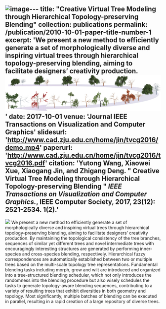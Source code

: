 ![image](https://github.com/catherineytw/YutongWang-Catherine/assets/13126608/80b55894-cf20-4194-98c2-3baa9e413fd7)---
title: "Creative Virtual Tree Modeling through Hierarchical Topology-preserving Blending"
collection: publications
permalink: /publication/2010-10-01-paper-title-number-1
excerpt: 'We present a new method to efficiently generate a set of morphologically diverse and inspiring virtual trees through hierarchical topology-preserving blending, aiming to facilitate designers’ creativity production. <img src='../images/tvcg2017_teaser.jpg'>'
date: 2017-10-01
venue: 'Journal IEEE Transactions on Visualization and Computer Graphics'
slidesurl: 'http://www.cad.zju.edu.cn/home/jin/tvcg2016/demo.mp4'
paperurl: 'http://www.cad.zju.edu.cn/home/jin/tvcg2016/tvcg2016.pdf'
citation: '<b>Yutong Wang</b>, Xiaowei Xue, Xiaogang Jin, and Zhigang Deng. &quot; Creative Virtual Tree Modeling through Hierarchical Topology-preserving Blending &quot; <i>IEEE Transactions on Visualization and Computer Graphics.</i>, IEEE Computer Society, 2017, 23(12): 2521-2534. 1(2).'
---

<img src='../../images/tvcg2017_teaser.jpg'>
We present a new method to efficiently generate a set of morphologically diverse and inspiring virtual trees through hierarchical topology-preserving blending, aiming to facilitate designers’ creativity production. By maintaining the topological consistency of the tree branches, sequences of similar yet different trees and novel intermediate trees with encouragingly interesting structures are generated by performing inner-species and cross-species blending, respectively. Hierarchical fuzzy correspondences are automatically established between two or multiple trees based on the multi-scale topology tree representations. Fundamental blending tasks including morph, grow and wilt are introduced and organized into a tree-structured blending scheduler, which not only introduces the randomness into the blending procedure but also wisely schedules the tasks to generate topology-aware blending sequences, contributing to a variety of resulting trees that exhibit diversities in both geometry and topology. Most significantly, multiple batches of blending can be executed in parallel, resulting in a rapid creation of a large repository of diverse trees.
